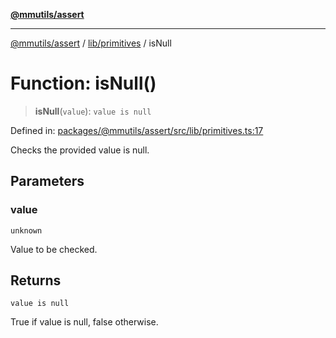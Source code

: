 [**@mmutils/assert**](../../../README.md)

***

[@mmutils/assert](../../../modules.md) / [lib/primitives](../README.md) / isNull

# Function: isNull()

> **isNull**(`value`): `value is null`

Defined in: [packages/@mmutils/assert/src/lib/primitives.ts:17](https://github.com/mastermind-0xff/-mm-monorepo/blob/ca3710bd8bb8c2ee105ac4cbba3822a7d96ba98d/packages/@mmutils/assert/src/lib/primitives.ts#L17)

Checks the provided value is null.

## Parameters

### value

`unknown`

Value to be checked.

## Returns

`value is null`

True if value is null, false otherwise.
